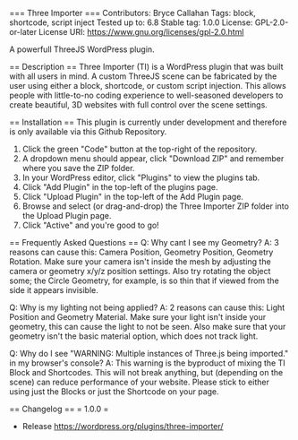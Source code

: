 === Three Importer ===
Contributors:      Bryce Callahan
Tags:              block, shortcode, script inject
Tested up to:      6.8
Stable tag:        1.0.0
License:           GPL-2.0-or-later
License URI:       https://www.gnu.org/licenses/gpl-2.0.html

A powerfull ThreeJS WordPress plugin.

== Description ==
Three Importer (TI) is a WordPress plugin that was built with all users in mind. A custom ThreeJS scene can be fabricated by the user using either a block, shortcode, or custom script injection. This allows people with little-to-no coding experience to well-seasoned developers to create beautiful, 3D websites with full control over the scene settings.

== Installation ==
This plugin is currently under development and therefore is only available via this Github Repository.
1. Click the green "Code" button at the top-right of the repository.
2. A dropdown menu should appear, click "Download ZIP" and remember where you save the ZIP folder.
3. In your WordPress editor, click "Plugins" to view the plugins tab.
4. Click "Add Plugin" in the top-left of the plugins page.
5. Click "Upload Plugin" in the top-left of the Add Plugin page.
6. Browse and select (or drag-and-drop) the Three Importer ZIP folder into the Upload Plugin page.
7. Click "Active" and you're good to go!

== Frequently Asked Questions ==
Q: Why cant I see my Geometry? 
    A: 3 reasons can cause this: Camera Position, Geometry Position, Geometry Rotation. Make sure your camera isn't inside the mesh by adjusting the camera or geometry x/y/z position settings.  Also try rotating the object some; the Circle Geometry, for example, is so thin that if viewed from the side it appears invisible.

Q: Why is my lighting not being applied?
    A: 2 reasons can cause this: Light Position and Geometry Material. Make sure your light isn't inside your geometry, this can cause the light to not be seen. Also make sure that your geometry isn't the basic material option, which does not track light.

Q: Why do I see "WARNING: Multiple instances of Three.js being imported." in my browser's console?
    A: This warning is the byproduct of mixing the TI Block and Shortcodes. This will not break anything, but (depending on the scene) can reduce performance of your website. Please stick to either using just the Blocks or just the Shortcode on your page.

== Changelog ==
= 1.0.0 =
* Release
https://wordpress.org/plugins/three-importer/
